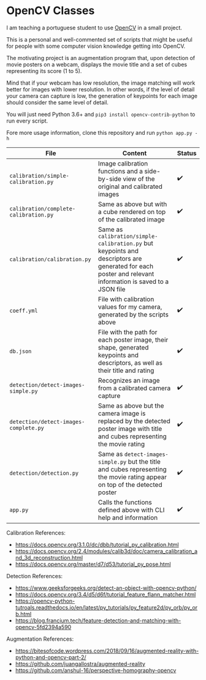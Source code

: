 # OpenCV Classes

I am teaching a portuguese student to use [OpenCV](https://opencv.org/) in a small project.

This is a personal and well-commented set of scripts that might be useful for people with some computer vision knowledge getting into OpenCV.

The motivating project is an augmentation program that, upon detection of movie posters on a webcam, displays the movie title and a set of cubes representing its score (1 to 5).

Mind that if your webcam has low resolution, the image matching will work better for images with lower resolution. In other words, if the level of detail your camera can capture is low, the generation of keypoints for each image should consider the same level of detail.

You will just need Python 3.6+ and `pip3 install opencv-contrib-python` to run every script.

Fore more usage information, clone this repository and run `python app.py -h`

| File        | Content           | Status |
| ----------- |-------------| -----|
| `calibration/simple-calibration.py`    | Image calibration functions and a side-by-side view of the original and calibrated images | :heavy_check_mark: |
| `calibration/complete-calibration.py`  | Same as above but with a cube rendered on top of the calibrated image | :heavy_check_mark: |
| `calibration/calibration.py`  | Same as `calibration/simple-calibration.py` but keypoints and descriptors are generated for each poster and relevant information is saved to a JSON file | :heavy_check_mark: |
| `coeff.yml`| File with calibration values for my camera, generated by the scripts above | :heavy_check_mark: |
| `db.json`| File with the path for each poster image, their shape, generated keypoints and descriptors, as well as their title and rating | :heavy_check_mark: |
| `detection/detect-images-simple.py`| Recognizes an image from a calibrated camera capture | :heavy_check_mark: |
| `detection/detect-images-complete.py`| Same as above but the camera image is replaced by the detected poster image with title and cubes representing the movie rating | :heavy_check_mark: |
| `detection/detection.py`| Same as `detect-images-simple.py` but the title and cubes representing the movie rating appear on top of the detected poster | :heavy_check_mark: |
| `app.py`| Calls the functions defined above with CLI help and information | :heavy_check_mark: |

Calibration References:
 - https://docs.opencv.org/3.1.0/dc/dbb/tutorial_py_calibration.html
 - https://docs.opencv.org/2.4/modules/calib3d/doc/camera_calibration_and_3d_reconstruction.html
 - https://docs.opencv.org/master/d7/d53/tutorial_py_pose.html

Detection References:
 - https://www.geeksforgeeks.org/detect-an-object-with-opencv-python/
 - https://docs.opencv.org/3.4/d5/d6f/tutorial_feature_flann_matcher.html
 - https://opencv-python-tutroals.readthedocs.io/en/latest/py_tutorials/py_feature2d/py_orb/py_orb.html
 - https://blog.francium.tech/feature-detection-and-matching-with-opencv-5fd2394a590

Augmentation References:
 - https://bitesofcode.wordpress.com/2018/09/16/augmented-reality-with-python-and-opencv-part-2/
 - https://github.com/juangallostra/augmented-reality
 - https://github.com/anshul-16/perspective-homography-opencv

